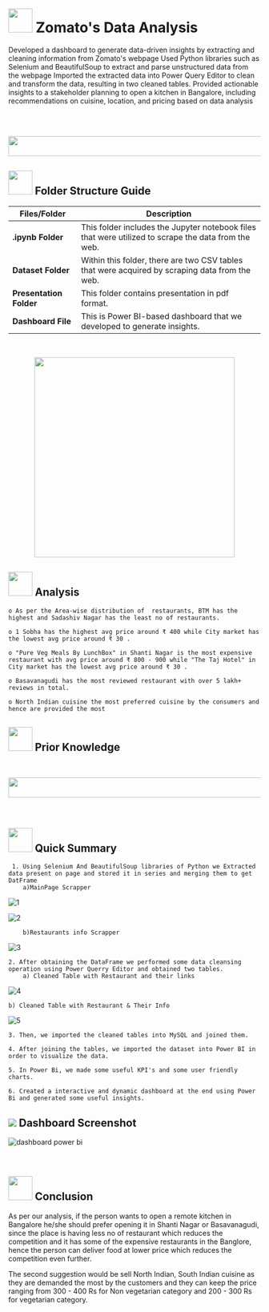 # <img src=https://user-images.githubusercontent.com/122404051/235878740-0f447969-b786-41de-93ca-a4528a4db470.gif width="48" height="48" >  Zomato's Data Analysis
Developed a dashboard to generate data-driven insights by extracting and cleaning information from Zomato's webpage
Used Python libraries such as Selenium and BeautifulSoup to extract and parse unstructured data from the webpage
Imported the extracted data into Power Query Editor to clean and transform the data, resulting in two cleaned tables.
Provided actionable insights to a stakeholder planning to open a kitchen in Bangalore, including recommendations on cuisine, location, and pricing based on data analysis

<br>
<br>
<p align="center"><a><img src="https://user-images.githubusercontent.com/122404051/235893251-9c6dcfee-8c9c-4f82-838e-b81cffba9dbc.jpg" width="650" height="40"></a></p>



##  <img src="https://user-images.githubusercontent.com/106439762/181935629-b3c47bd3-77fb-4431-a11c-ff8ba0942b63.gif" width="48" height="48"> **Folder Structure Guide**

| Files/Folder| Description |
| ------------- | ------------- |
| **.ipynb Folder** | This folder includes the Jupyter notebook files that were utilized to scrape the data from the web.  |
| **Dataset Folder** | Within this folder, there are two CSV tables that were acquired by scraping data from the web.  |
| **Presentation Folder** | This folder contains presentation in pdf format.  |
| **Dashboard File** | This is Power BI-based dashboard that we developed to generate insights. |

<br>
<p align="center"><img src="https://user-images.githubusercontent.com/122404051/235879338-70ed6e1a-f192-4aee-9a0e-32ad1f001d87.gif"
 width="400" ></p>
 
##  <img src="https://user-images.githubusercontent.com/122404051/235767211-297f9f4f-d41a-46ec-838f-13ea23817702.gif"  width="48" height="48"> Analysis 
	
    o As per the Area-wise distribution of  restaurants, BTM has the highest and Sadashiv Nagar has the least no of restaurants.

    o 1 Sobha has the highest avg price around ₹ 400 while City market has the lowest avg price around ₹ 30 .

    o "Pure Veg Meals By LunchBox" in Shanti Nagar is the most expensive restaurant with avg price around ₹ 800 - 900 while "The Taj Hotel" in City market has the lowest avg price around ₹ 30 .

    o Basavanagudi has the most reviewed restaurant with over 5 lakh+ reviews in total.
    
    o North Indian cuisine the most preferred cuisine by the consumers and hence are provided the most
    
##  <img src=https://user-images.githubusercontent.com/106439762/178803205-47a08ce7-2187-4f96-b301-a2b68690619a.gif width="48" height="48" > Prior Knowledge <br>
<br>
<p align="center"><a><img src="https://user-images.githubusercontent.com/122404051/235892949-3f3a82bb-6604-494e-bc9c-546fdb4bbdc0.jpg" width="850" height="40"></a></p>


<br>

## <img src=https://user-images.githubusercontent.com/106439762/178804195-d9db61fb-b2cf-4c8f-bfc3-214cfe0f534c.gif width="48" height="48" > Quick Summary

     1. Using Selenium And BeautifulSoup libraries of Python we Extracted data present on page and stored it in series and merging them to get DatFrame
    	a)MainPage Scrapper
	
  ![1](https://github.com/dhananjay-metangale/Restaurant-Recommendation-Model/assets/122404051/a7f8a5dd-f318-4d1d-8f8c-786076709112)

  ![2](https://github.com/dhananjay-metangale/Restaurant-Recommendation-Model/assets/122404051/aee43ffd-ff2c-4c75-ab7b-cb1b6c904720)
    
    	b)Restaurants info Scrapper
    
   ![3](https://github.com/dhananjay-metangale/Restaurant-Recommendation-Model/assets/122404051/76eec00b-f83f-4cb4-8e04-c9028497b4f3)
 
    2. After obtaining the DataFrame we performed some data cleansing operation using Power Querry Editor and obtained two tables.
    	a) Cleaned Table with Restaurant and their links
	
   ![4](https://github.com/dhananjay-metangale/Restaurant-Recommendation-Model/assets/122404051/249e80f3-132a-4bc1-9784-b6774fcc1bcf)
    	
	b) Cleaned Table with Restaurant & Their Info
    
   ![5](https://github.com/dhananjay-metangale/Restaurant-Recommendation-Model/assets/122404051/27be5f54-793a-42a8-b866-57fab2181ec6)

    
    3. Then, we imported the cleaned tables into MySQL and joined them.
    
    4. After joining the tables, we imported the dataset into Power BI in order to visualize the data.
    
    5. In Power Bi, we made some useful KPI's and some user friendly charts.
    
    6. Created a interactive and dynamic dashboard at the end using Power Bi and generated some useful insights.

    

## <img src="https://img.icons8.com/dusk/48/000000/ios-screenshot.png"/> Dashboard Screenshot

![dashboard power bi](https://user-images.githubusercontent.com/122404051/235893746-ea44df0d-183f-4c56-b379-29bef3970ae7.jpg)


<br>

## <img src="https://user-images.githubusercontent.com/108053296/185756908-fbb62168-d923-48f2-992f-b8e2fde848fe.gif" width="48" height="48" > Conclusion


As per our analysis, if the person wants to open a remote kitchen in Bangalore he/she should prefer opening it in Shanti Nagar or Basavanagudi, since the place is having less no of restaurant which reduces the competition and it has some of the expensive restaurants in the Banglore, hence the person can deliver food at lower price which reduces the competition even further.

The second suggestion would be sell North Indian, South Indian cuisine as they are demanded the most by the customers and they can keep the price ranging from 300 - 400 Rs for Non vegetarian category and 200 - 300 Rs for vegetarian category.
    
